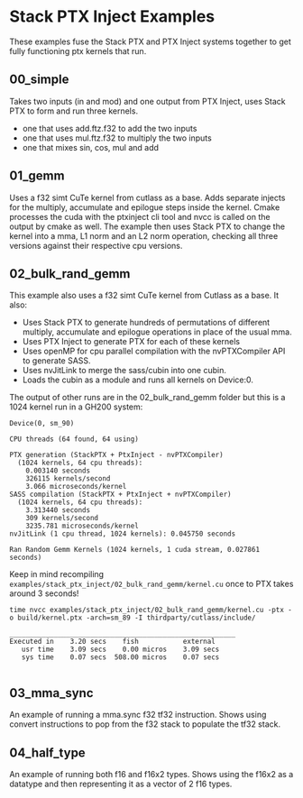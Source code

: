 # Stack PTX Inject Examples
These examples fuse the Stack PTX and PTX Inject systems together to get fully functioning ptx kernels that run.

## 00_simple
Takes two inputs (in and mod) and one output from PTX Inject, uses Stack PTX to form and run three kernels.
* one that uses add.ftz.f32 to add the two inputs
* one that uses mul.ftz.f32 to multiply the two inputs
* one that mixes sin, cos, mul and add

## 01_gemm
Uses a f32 simt CuTe kernel from cutlass as a base. Adds separate injects for the multiply, accumulate and epilogue steps inside the kernel. Cmake processes the cuda with the ptxinject cli tool and nvcc is called on the output by cmake as well. The example then uses Stack PTX to change the kernel into a mma, L1 norm and an L2 norm operation, checking all three versions against their respective cpu versions.

## 02_bulk_rand_gemm
This example also uses a f32 simt CuTe kernel from Cutlass as a base. It also:
* Uses Stack PTX to generate hundreds of permutations of different multiply, accumulate and epilogue
operations in place of the usual mma. 
* Uses PTX Inject to generate PTX for each of these kernels
* Uses openMP for cpu parallel compilation with the nvPTXCompiler API to generate SASS.
* Uses nvJitLink to merge the sass/cubin into one cubin.
* Loads the cubin as a module and runs all kernels on Device:0.

The output of other runs are in the 02_bulk_rand_gemm folder but this is a 1024 kernel run in a GH200 system:

```
Device(0, sm_90)

CPU threads (64 found, 64 using)

PTX generation (StackPTX + PtxInject - nvPTXCompiler)
  (1024 kernels, 64 cpu threads):
	0.003140 seconds
	326115 kernels/second
	3.066 microseconds/kernel
SASS compilation (StackPTX + PtxInject + nvPTXCompiler)
  (1024 kernels, 64 cpu threads):
	3.313440 seconds
	309 kernels/second
	3235.781 microseconds/kernel
nvJitLink (1 cpu thread, 1024 kernels): 0.045750 seconds

Ran Random Gemm Kernels (1024 kernels, 1 cuda stream, 0.027861 seconds)
```

Keep in mind recompiling `examples/stack_ptx_inject/02_bulk_rand_gemm/kernel.cu` once to PTX takes around 3 seconds!
```
time nvcc examples/stack_ptx_inject/02_bulk_rand_gemm/kernel.cu -ptx -o build/kernel.ptx -arch=sm_89 -I thirdparty/cutlass/include/

________________________________________________________
Executed in    3.20 secs    fish           external
   usr time    3.09 secs    0.00 micros    3.09 secs
   sys time    0.07 secs  508.00 micros    0.07 secs


```

## 03_mma_sync
An example of running a mma.sync f32 tf32 instruction. Shows using convert instructions to pop from the f32 stack to populate the tf32 stack.

## 04_half_type
An example of running both f16 and f16x2 types. Shows using the f16x2 as a datatype and then representing it as a vector of 2 f16 types.